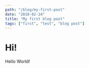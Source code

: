 ```yaml
---
path: "/blog/my-first-post"
date: "2018-02-24"
title: "My first blog post"
tags: ["first", "test", "blog post"]
---
```


# Hi!
Hello World!
